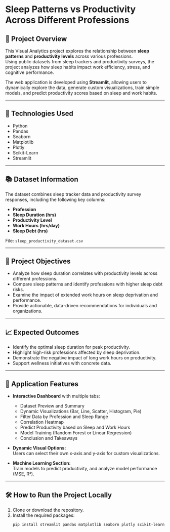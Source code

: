 # Sleep Patterns vs Productivity Across Different Professions

## 📘 Project Overview
This Visual Analytics project explores the relationship between **sleep patterns** and **productivity levels** across various professions.  
Using public datasets from sleep trackers and productivity surveys, the project analyzes how sleep habits impact work efficiency, stress, and cognitive performance.

The web application is developed using **Streamlit**, allowing users to dynamically explore the data, generate custom visualizations, train simple models, and predict productivity scores based on sleep and work habits.

---

## 🧰 Technologies Used
- Python
- Pandas
- Seaborn
- Matplotlib
- Plotly
- Scikit-Learn
- Streamlit

---

## 📚 Dataset Information
The dataset combines sleep tracker data and productivity survey responses, including the following key columns:
- **Profession**  
- **Sleep Duration (hrs)**  
- **Productivity Level**  
- **Work Hours (hrs/day)**  
- **Sleep Debt (hrs)**

File: `sleep_productivity_dataset.csv`

---

## 🎯 Project Objectives
- Analyze how sleep duration correlates with productivity levels across different professions.
- Compare sleep patterns and identify professions with higher sleep debt risks.
- Examine the impact of extended work hours on sleep deprivation and performance.
- Provide actionable, data-driven recommendations for individuals and organizations.

---

## 📈 Expected Outcomes
- Identify the optimal sleep duration for peak productivity.
- Highlight high-risk professions affected by sleep deprivation.
- Demonstrate the negative impact of long work hours on productivity.
- Support wellness initiatives with concrete data.

---

## 🚀 Application Features
- **Interactive Dashboard** with multiple tabs:
  - Dataset Preview and Summary
  - Dynamic Visualizations (Bar, Line, Scatter, Histogram, Pie)
  - Filter Data by Profession and Sleep Range
  - Correlation Heatmap
  - Predict Productivity based on Sleep and Work Hours
  - Model Training (Random Forest or Linear Regression)
  - Conclusion and Takeaways

- **Dynamic Visual Options:**  
  Users can select their own x-axis and y-axis for custom visualizations.

- **Machine Learning Section:**  
  Train models to predict productivity, and analyze model performance (MSE, R²).

---

## 🛠️ How to Run the Project Locally
1. Clone or download the repository.
2. Install the required packages:
   ```bash
   pip install streamlit pandas matplotlib seaborn plotly scikit-learn
